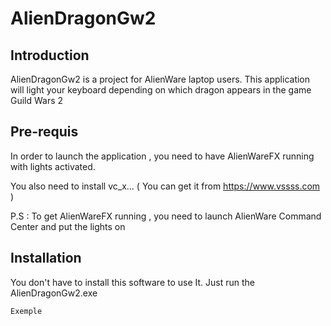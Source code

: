 # AlienDragonGw2

## Introduction

AlienDragonGw2 is a project for AlienWare laptop users. This application will light your keyboard depending on which dragon appears in the game Guild Wars 2

## Pre-requis

In order to launch the application , you need to have AlienWareFX running with lights activated.

You also need to install vc_x...    ( You can get it from https://www.vssss.com ) 



P.S : To get AlienWareFX running , you need to launch AlienWare Command Center and put the lights on

## Installation  

You don't have to install this software to use It. Just run the AlienDragonGw2.exe


	Exemple


 
